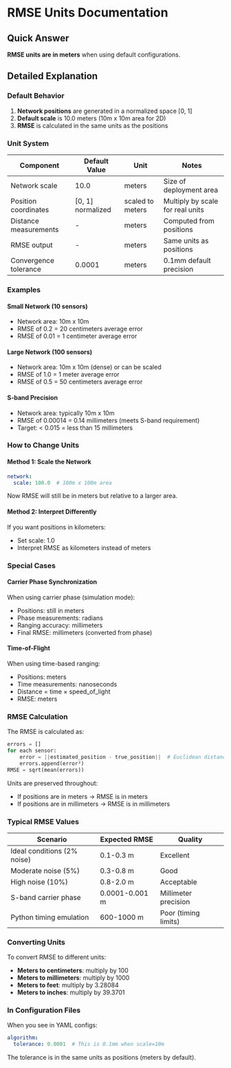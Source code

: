 # RMSE Units Documentation

## Quick Answer
**RMSE units are in meters** when using default configurations.

## Detailed Explanation

### Default Behavior
1. **Network positions** are generated in a normalized space [0, 1]
2. **Default scale** is 10.0 meters (10m x 10m area for 2D)
3. **RMSE** is calculated in the same units as the positions

### Unit System

| Component | Default Value | Unit | Notes |
|-----------|--------------|------|-------|
| Network scale | 10.0 | meters | Size of deployment area |
| Position coordinates | [0, 1] normalized | scaled to meters | Multiply by scale for real units |
| Distance measurements | - | meters | Computed from positions |
| RMSE output | - | meters | Same units as positions |
| Convergence tolerance | 0.0001 | meters | 0.1mm default precision |

### Examples

#### Small Network (10 sensors)
- Network area: 10m x 10m
- RMSE of 0.2 = 20 centimeters average error
- RMSE of 0.01 = 1 centimeter average error

#### Large Network (100 sensors)  
- Network area: 10m x 10m (dense) or can be scaled
- RMSE of 1.0 = 1 meter average error
- RMSE of 0.5 = 50 centimeters average error

#### S-band Precision
- Network area: typically 10m x 10m
- RMSE of 0.00014 = 0.14 millimeters (meets S-band requirement)
- Target: < 0.015 = less than 15 millimeters

### How to Change Units

#### Method 1: Scale the Network
```yaml
network:
  scale: 100.0  # 100m x 100m area
```
Now RMSE will still be in meters but relative to a larger area.

#### Method 2: Interpret Differently
If you want positions in kilometers:
- Set scale: 1.0 
- Interpret RMSE as kilometers instead of meters

### Special Cases

#### Carrier Phase Synchronization
When using carrier phase (simulation mode):
- Positions: still in meters
- Phase measurements: radians
- Ranging accuracy: millimeters
- Final RMSE: millimeters (converted from phase)

#### Time-of-Flight
When using time-based ranging:
- Positions: meters
- Time measurements: nanoseconds
- Distance = time × speed_of_light
- RMSE: meters

### RMSE Calculation

The RMSE is calculated as:
```python
errors = []
for each sensor:
    error = ||estimated_position - true_position||  # Euclidean distance
    errors.append(error²)
RMSE = sqrt(mean(errors))
```

Units are preserved throughout:
- If positions are in meters → RMSE is in meters
- If positions are in millimeters → RMSE is in millimeters

### Typical RMSE Values

| Scenario | Expected RMSE | Quality |
|----------|--------------|---------|
| Ideal conditions (2% noise) | 0.1-0.3 m | Excellent |
| Moderate noise (5%) | 0.3-0.8 m | Good |
| High noise (10%) | 0.8-2.0 m | Acceptable |
| S-band carrier phase | 0.0001-0.001 m | Millimeter precision |
| Python timing emulation | 600-1000 m | Poor (timing limits) |

### Converting Units

To convert RMSE to different units:
- **Meters to centimeters**: multiply by 100
- **Meters to millimeters**: multiply by 1000
- **Meters to feet**: multiply by 3.28084
- **Meters to inches**: multiply by 39.3701

### In Configuration Files

When you see in YAML configs:
```yaml
algorithm:
  tolerance: 0.0001  # This is 0.1mm when scale=10m
```

The tolerance is in the same units as positions (meters by default).